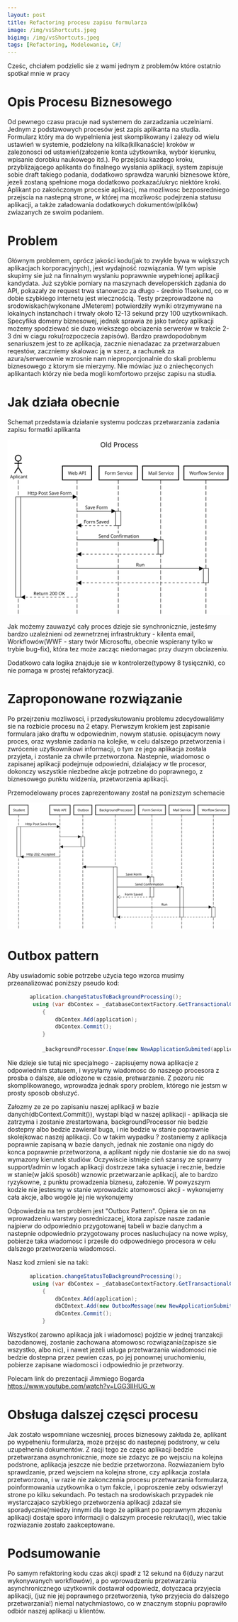 ```yaml
---
layout: post
title: Refactoring procesu zapisu formularza
image: /img/vsShortcuts.jpeg
bigimg: /img/vsShortcuts.jpeg
tags: [Refactoring, Modelowanie, C#]
---
```


Cześc, chciałem podzielic sie z wami jednym z problemów które ostatnio spotkał mnie w pracy

# Opis Procesu Biznesowego
Od pewnego czasu pracuje nad systemem do zarzadzania uczelniami. Jednym z podstawowych procesów jest zapis aplikanta na studia.
Formularz który ma do wypelnienia jest skomplikowany i zalezy od wielu ustawień w systemie, podzielony na kilka(kilkanaście) kroków w zalezonosci od ustawień(załozenie konta użytkownika, wybór kierunku, wpisanie dorobku naukowego itd.). Po przejściu kazdego kroku, przyblizającego aplikanta do finalnego wysłania aplikacji, system zapisuje sobie draft takiego podania, dodatkowo sprawdza warunki biznesowe które, jezeli zostaną spełnione moga dodatkowo pozkazać/ukryc niektóre kroki.
Aplikant po zakończonym procesie aplikacji, ma mozliwosc bezposredniego przejscia na nastepną strone, w której ma mozliwośc podejrzenia statusu aplikacji, a także załadowania dodatkowych dokumentów(plików) zwiazanych ze swoim podaniem. 

# Problem
Głównym problemem, oprócz jakości kodu(jak to zwykle bywa w większych aplikacjach korporacyjnych), jest wydajność rozwiązania.
W tym wpisie skupimy sie już na finnalnym wysłaniu poprawwnie wypełnionej aplikacji kandydata. 
Już szybkie pomiary na maszynach developerskich ządania do API, pokazały ze request trwa stanowczo za długo - średnio 11sekund, co w dobie szybkiego internetu jest wiecznością.
Testy przeprowadzone na srodowiskach(wykonane JMeterem) potwierdziły wyniki otrzymywane na lokalnych instanchach i trwały około 12-13 sekund przy 100 uzytkownikach.
Specyfika domeny biznesowej, jednak sprawia ze jako twórcy aplikacji możemy spodziewać sie duzo wiekszego obciazenia serwerów w trakcie 2-3 dni w ciagu roku(rozpoczecia zapisów). Bardzo prawdopodobnym senariuszem jest to ze aplikacja, zacznie nienadazac za przetwarzabuen reqestów, zaczniemy skalowac ją w szerz, a rachunek za azura/serwerownie wzrosnie nam nieproporcjonalnie do skali problemu biznesowego z ktorym sie mierzymy. Nie mówiac juz o zniechęconych aplikantach którzy nie beda mogli komfortowo przejsc zapisu na studia.

# Jak działa obecnie
Schemat przedstawia działanie systemu podczas przetwarzania zadania zapisu formatki aplikanta

![Alt text](/img/submitApplyNow_old.svg "Stary Proces")

Jak możemy zauwazyć cały proces dzieje sie synchronicznie, jesteśmy bardzo uzależnieni od zewnetrznej infrastruktury - kilenta email, Workflowów(WWF - stary twór Microsoftu, obecnie wspierany tylko w trybie bug-fix), która tez może zacząc niedomagac przy duzym obciazeniu.

Dodatkowo cała logika znajduje sie w kontrolerze(typowy 8 tysięcznik), co nie pomaga w prostej refaktoryzacji.

# Zaproponowane rozwiązanie
Po przejrzeniu mozliwosci, i przedyskutowaniu problemu zdecydowaliśmy sie na rozbicie procesu na 2 etapy. 
Pierwszym krokiem jest zapisanie formulara jako draftu w odpowiednim, nowym statusie. opisujacym nowy proces, oraz wysłanie zadania na kolejke, w celu dalszego przetworzenia i zwrócenie uzytkownikowi informacji, o tym ze jego aplikacja zostala przyjeta, i zostanie za chwile przetworzona.
Nastepnie, wiadomosc o zapisanej aplikacji podejmuje odpowiedni, dzialajacy w tle procesor, dokonczy wszystkie niezbedne akcje potrzebne do poprawnego, z biznesowego punktu widzenia, przetworzenia aplikacji.  

Przemodelowany proces zaprezentowany został na ponizszym schemacie

![Alt text](/img/submitApplyNow_new.svg "Nowy Proces")

# Outbox pattern

Aby uswiadomic sobie potrzebe użycia tego wzorca musimy przeanalizować poniższy pseudo kod:

 ```csharp        
        aplication.changeStatusToBackgroundProcessing();
         using (var dbContex = _databaseContextFactory.GetTransactionalContext())
            {
                dbContex.Add(application);
                dbContex.Commit();
            }

            _backgroundProcessor.Enque(new NewApplicationSubmited(applicaton.Id));
 ```
            
Nie dzieje sie tutaj nic specjalnego - zapisujemy nowa aplikacje z odpowiednim statusem, i wysyłamy wiadomosc do naszego procesora z prosba o dalsze, ale odlozone w czasie, pretwarzanie. Z pozoru nic skomplikowanego, wprowadza jednak spory problem, którego nie jestsm w prosty sposob obsłuzyć.

Załozmy ze ze po zapisaniu naszej aplikacji w bazie danych(dbContext.Commit()), wystapi bląd w naszej aplikacji - aplikacja sie zatrzyma i zostanie zrestartowana, backgroundProcessor nie bedzie dostepny albo bedzie zawierał buga, i nie bedzie w stanie poprawnie skolejkowac naszej aplikacji. 
Co w takim wypadku ? zostaniemy z aplikacja poprawnie zapisaną w bazie danych, jednak nie zostanie ona nigdy do konca poprawnie przetworzona, a aplikant nigdy nie dostanie sie do na swoj wymazony kierunek studiów. Oczywiscie istnieje cień szansy ze sprawny support/admin w logach aplikacji dostrzeze taka sytuacje i recznie, bedzie w stanie(w jakiś sposób) wznowic przetwarzanie aplikacji, ale to bardzo ryzykowne, z punktu prowadzenia biznesu, załozenie.
W powyzszym kodzie nie jestesmy w stanie wprowadzic atomowosci akcji - wykonujemy cała akcje, albo wogóle jej nie wykonujemy 

Odpowiedzia na ten problem jest "Outbox Pattern". Opiera sie on na wprowadzeniu warstwy posredniczacej, ktora zapisze nasze zadanie najpierw do odpowiednio przygotowanej tabeli w bazie danychm a  nastepnie odpowiednio przygotowany proces nasluchujacy na nowe wpisy, pobierze taka wiadomosc i przesle do odpowedniego procesora w celu dalszego przetworzenia wiadomosci.


Nasz kod zmieni sie na taki:

 ```csharp        
        aplication.changeStatusToBackgroundProcessing();
         using (var dbContex = _databaseContextFactory.GetTransactionalContext())
            {
                dbContex.Add(application);
                dbCOntext.Add(new OutboxMessage(new NewApplicationSubmited(applicaton.Id)));
                dbContex.Commit();
            }
 ```

Wszystko( zarowno aplikacja jak i wiadomosc) pojdzie w jednej tranzakcji bazodanowej, zostanie zachowana atomowosc rozwiązania(zapisze sie wszystko, albo nic), i nawet jezeli usluga przetwarzania wiadomosci nie bedzie dostepna przez pewien czas, po jej ponownej uruchomieniu, pobierze zapisane wiadomosci i odpowiednio je przetworzy. 


Polecam link do prezentacji Jimmiego Bogarda
https://www.youtube.com/watch?v=LGG3IIHUG_w

# Obsługa dalszej częsci procesu
Jak zostało wspomniane wczesniej, proces biznesowy zakłada że, aplikant po wypełneniu formularza, moze przejsc do nastepnej podstrony, w celu uzupełnenia dokumentów.
Z racji tego ze częsc aplikacji bedzie przetwarzana asynchronicznie, moze sie zdazyc ze po wejsciu na kolejna podstrone, aplikacja jeszcze nie bedzie przetworzona. 
Rozwiazaniem było sprawdzanie, przed wejsciem na kolejna strone, czy aplikacja została przetworzona, i w razie nie zakonczenia procesu przetwarzania formularza, poinformowania uzytkownika o tym fakcie, i poproszenie zeby odswierzył strone po kilku sekundach. 
Po testach na srodowiskach przypadek nie wystarczajaco szybkiego przetworzenia aplikacji zdazał sie sporadycznie(miedzy innymi dla tego że aplikant po poprawnym złozeniu aplikacji dostaje sporo informacji o dalszym procesie rekrutacji), wiec takie rozwiazanie zostało zaakceptowane.  

# Podsumowanie
Po samym refaktoring kodu czas akcji spadł z 12 sekund na 6(duzy narzut wykonywanych workflowów), a po wprowadzeniu przetwarzania asynchronicznego uzytkownik dostawał odpowiedz, dotyczaca przyjecia aplikacji, (juz nie jej poprawnego przetworzenia, tyko przyjecia do dalszego przetwarzania!) niemal natychmiastowo, co w znacznym stopniu poprawiło odbiór naszej aplikacji u klientów.
